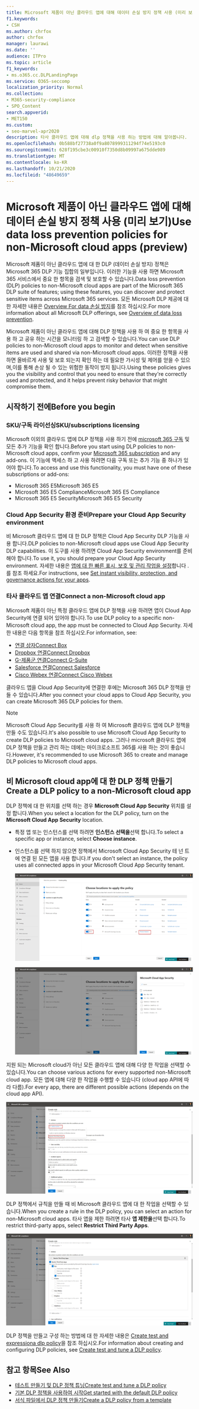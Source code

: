 ```yaml
---
title: Microsoft 제품이 아닌 클라우드 앱에 대해 데이터 손실 방지 정책 사용 (미리 보기)
f1.keywords:
- CSH
ms.author: chrfox
author: chrfox
manager: laurawi
ms.date: ''
audience: ITPro
ms.topic: article
f1_keywords:
- ms.o365.cc.DLPLandingPage
ms.service: O365-seccomp
localization_priority: Normal
ms.collection:
- M365-security-compliance
- SPO_Content
search.appverid:
- MET150
ms.custom:
- seo-marvel-apr2020
description: 타사 클라우드 앱에 대해 dlp 정책을 사용 하는 방법에 대해 알아봅니다.
ms.openlocfilehash: 0b588bf27738a0f9a8078999311294f74e5193c0
ms.sourcegitcommit: 628f195cbe3c00910f7350d8b09997a675dde989
ms.translationtype: MT
ms.contentlocale: ko-KR
ms.lasthandoff: 10/21/2020
ms.locfileid: "48649659"
---
```

# <a name="use-data-loss-prevention-policies-for-non-microsoft-cloud-apps-preview"></a><span data-ttu-id="f2766-103">Microsoft 제품이 아닌 클라우드 앱에 대해 데이터 손실 방지 정책 사용 (미리 보기)</span><span class="sxs-lookup"><span data-stu-id="f2766-103">Use data loss prevention policies for non-Microsoft cloud apps (preview)</span></span>

<span data-ttu-id="f2766-104">Microsoft 제품이 아닌 클라우드 앱에 대 한 DLP (데이터 손실 방지) 정책은 Microsoft 365 DLP 기능 집합의 일부입니다. 이러한 기능을 사용 하면 Microsoft 365 서비스에서 중요 한 항목을 검색 및 보호할 수 있습니다.</span><span class="sxs-lookup"><span data-stu-id="f2766-104">Data loss prevention (DLP) policies to non-Microsoft cloud apps are part of the Microsoft 365 DLP suite of features; using these features, you can discover and protect sensitive items across Microsoft 365 services.</span></span> <span data-ttu-id="f2766-105">모든 Microsoft DLP 제공에 대 한 자세한 내용은 [Overview For data 손실 방지](https://docs.microsoft.com/microsoft-365/compliance/data-loss-prevention-policies?view=o365-worldwide)를 참조 하십시오.</span><span class="sxs-lookup"><span data-stu-id="f2766-105">For more information about all Microsoft DLP offerings, see [Overview of data loss prevention](https://docs.microsoft.com/microsoft-365/compliance/data-loss-prevention-policies?view=o365-worldwide).</span></span>

<span data-ttu-id="f2766-106">Microsoft 제품이 아닌 클라우드 앱에 대해 DLP 정책을 사용 하 여 중요 한 항목을 사용 하 고 공유 하는 시간을 모니터링 하 고 검색할 수 있습니다.</span><span class="sxs-lookup"><span data-stu-id="f2766-106">You can use DLP policies to non-Microsoft cloud apps to monitor and detect when sensitive items are used and shared via non-Microsoft cloud apps.</span></span> <span data-ttu-id="f2766-107">이러한 정책을 사용 하면 올바르게 사용 및 보호 되는지 확인 하는 데 필요한 가시성 및 제어를 얻을 수 있으며,이를 통해 손상 될 수 있는 위험한 동작이 방지 됩니다.</span><span class="sxs-lookup"><span data-stu-id="f2766-107">Using these policies gives you the visibility and control that you need to ensure that they're correctly used and protected, and it helps prevent risky behavior that might compromise them.</span></span>

## <a name="before-you-begin"></a><span data-ttu-id="f2766-108">시작하기 전에</span><span class="sxs-lookup"><span data-stu-id="f2766-108">Before you begin</span></span>

### <a name="skusubscriptions-licensing"></a><span data-ttu-id="f2766-109">SKU/구독 라이선싱</span><span class="sxs-lookup"><span data-stu-id="f2766-109">SKU/subscriptions licensing</span></span>

<span data-ttu-id="f2766-110">Microsoft 이외의 클라우드 앱에 DLP 정책을 사용 하기 전에 [microsoft 365 구독](https://www.microsoft.com/microsoft-365/compare-microsoft-365-enterprise-plans?rtc=1) 및 모든 추가 기능을 확인 합니다.</span><span class="sxs-lookup"><span data-stu-id="f2766-110">Before you start using DLP policies to non-Microsoft cloud apps, confirm your [Microsoft 365 subscription](https://www.microsoft.com/microsoft-365/compare-microsoft-365-enterprise-plans?rtc=1) and any add-ons.</span></span> <span data-ttu-id="f2766-111">이 기능에 액세스 하 고 사용 하려면 다음 구독 또는 추가 기능 중 하나가 있어야 합니다.</span><span class="sxs-lookup"><span data-stu-id="f2766-111">To access and use this functionality, you must have one of these subscriptions or add-ons:</span></span>

- <span data-ttu-id="f2766-112">Microsoft 365 E5</span><span class="sxs-lookup"><span data-stu-id="f2766-112">Microsoft 365 E5</span></span>
- <span data-ttu-id="f2766-113">Microsoft 365 E5 Compliance</span><span class="sxs-lookup"><span data-stu-id="f2766-113">Microsoft 365 E5 Compliance</span></span>
- <span data-ttu-id="f2766-114">Microsoft 365 E5 Security</span><span class="sxs-lookup"><span data-stu-id="f2766-114">Microsoft 365 E5 Security</span></span>

### <a name="prepare-your-cloud-app-security-environment"></a><span data-ttu-id="f2766-115">Cloud App Security 환경 준비</span><span class="sxs-lookup"><span data-stu-id="f2766-115">Prepare your Cloud App Security environment</span></span>

<span data-ttu-id="f2766-116">비 Microsoft 클라우드 앱에 대 한 DLP 정책은 Cloud App Security DLP 기능을 사용 합니다.</span><span class="sxs-lookup"><span data-stu-id="f2766-116">DLP policies to non-Microsoft cloud apps use Cloud App Security DLP capabilities.</span></span> <span data-ttu-id="f2766-117">이 도구를 사용 하려면 Cloud App Security environment를 준비 해야 합니다.</span><span class="sxs-lookup"><span data-stu-id="f2766-117">To use it, you should prepare your Cloud App Security environment.</span></span> <span data-ttu-id="f2766-118">자세한 내용은 [앱에 대 한 빠른 표시, 보호 및 관리 작업을 설정](https://docs.microsoft.com/cloud-app-security/getting-started-with-cloud-app-security#step-1-set-instant-visibility-protection-and-governance-actions-for-your-apps)합니다 .를 참조 하세요.</span><span class="sxs-lookup"><span data-stu-id="f2766-118">For instructions, see [Set instant visibility, protection, and governance actions for your apps](https://docs.microsoft.com/cloud-app-security/getting-started-with-cloud-app-security#step-1-set-instant-visibility-protection-and-governance-actions-for-your-apps).</span></span>

### <a name="connect-a-non-microsoft-cloud-app"></a><span data-ttu-id="f2766-119">타사 클라우드 앱 연결</span><span class="sxs-lookup"><span data-stu-id="f2766-119">Connect a non-Microsoft cloud app</span></span>

<span data-ttu-id="f2766-120">Microsoft 제품이 아닌 특정 클라우드 앱에 DLP 정책을 사용 하려면 앱이 Cloud App Security에 연결 되어 있어야 합니다.</span><span class="sxs-lookup"><span data-stu-id="f2766-120">To use DLP policy to a specific non-Microsoft cloud app, the app must be connected to Cloud App Security.</span></span> <span data-ttu-id="f2766-121">자세한 내용은 다음 항목을 참조 하십시오.</span><span class="sxs-lookup"><span data-stu-id="f2766-121">For information, see:</span></span>

- [<span data-ttu-id="f2766-122">연결 상자</span><span class="sxs-lookup"><span data-stu-id="f2766-122">Connect Box</span></span>](https://docs.microsoft.com/cloud-app-security/connect-box-to-microsoft-cloud-app-security)
- [<span data-ttu-id="f2766-123">Dropbox 연결</span><span class="sxs-lookup"><span data-stu-id="f2766-123">Connect Dropbox</span></span>](https://docs.microsoft.com/cloud-app-security/connect-dropbox-to-microsoft-cloud-app-security)
- [<span data-ttu-id="f2766-124">G-제품군 연결</span><span class="sxs-lookup"><span data-stu-id="f2766-124">Connect G-Suite</span></span>](https://docs.microsoft.com/cloud-app-security/connect-google-apps-to-microsoft-cloud-app-security)
- [<span data-ttu-id="f2766-125">Salesforce 연결</span><span class="sxs-lookup"><span data-stu-id="f2766-125">Connect Salesforce</span></span>](https://docs.microsoft.com/cloud-app-security/connect-salesforce-to-microsoft-cloud-app-security)
- [<span data-ttu-id="f2766-126">Cisco Webex 연결</span><span class="sxs-lookup"><span data-stu-id="f2766-126">Connect Cisco Webex</span></span>](https://docs.microsoft.com/cloud-app-security/connect-webex-to-microsoft-cloud-app-security)

<span data-ttu-id="f2766-127">클라우드 앱을 Cloud App Security에 연결한 후에는 Microsoft 365 DLP 정책을 만들 수 있습니다.</span><span class="sxs-lookup"><span data-stu-id="f2766-127">After you connect your cloud apps to Cloud App Security, you can create Microsoft 365 DLP policies for them.</span></span>

>[!NOTE]
><span data-ttu-id="f2766-128">Microsoft Cloud App Security를 사용 하 여 Microsoft 클라우드 앱에 DLP 정책을 만들 수도 있습니다.</span><span class="sxs-lookup"><span data-stu-id="f2766-128">It's also possible to use Microsoft Cloud App Security to create DLP policies to Microsoft cloud apps.</span></span> <span data-ttu-id="f2766-129">그러나 microsoft 클라우드 앱에 DLP 정책을 만들고 관리 하는 데에는 마이크로소프트 365를 사용 하는 것이 좋습니다.</span><span class="sxs-lookup"><span data-stu-id="f2766-129">However, it's recommended to use Microsoft 365 to create and manage DLP policies to Microsoft cloud apps.</span></span>

## <a name="create-a-dlp-policy-to-a-non-microsoft-cloud-app"></a><span data-ttu-id="f2766-130">비 Microsoft cloud app에 대 한 DLP 정책 만들기</span><span class="sxs-lookup"><span data-stu-id="f2766-130">Create a DLP policy to a non-Microsoft cloud app</span></span>

<span data-ttu-id="f2766-131">DLP 정책에 대 한 위치를 선택 하는 경우 **Microsoft Cloud App Security** 위치를 설정 합니다.</span><span class="sxs-lookup"><span data-stu-id="f2766-131">When you select a location for the DLP policy, turn on the **Microsoft Cloud App Security** location.</span></span>

- <span data-ttu-id="f2766-132">특정 앱 또는 인스턴스를 선택 하려면 **인스턴스 선택을**선택 합니다.</span><span class="sxs-lookup"><span data-stu-id="f2766-132">To select a specific app or instance, select **Choose instance**.</span></span>
- <span data-ttu-id="f2766-133">인스턴스를 선택 하지 않으면 정책에서 Microsoft Cloud App Security 테 넌 트에 연결 된 모든 앱을 사용 합니다.</span><span class="sxs-lookup"><span data-stu-id="f2766-133">If you don't select an instance, the policy uses all connected apps in your Microsoft Cloud App Security tenant.</span></span>

   ![정책을 적용할 위치](../media/1-dlp-non-microsoft-cloud-app-choose-instance.png)

   ![박스 및 Box-General](../media/2-dlp-non-microsoft-cloud-app-box.png)

<span data-ttu-id="f2766-136">지원 되는 Microsoft cloud가 아닌 모든 클라우드 앱에 대해 다양 한 작업을 선택할 수 있습니다.</span><span class="sxs-lookup"><span data-stu-id="f2766-136">You can choose various actions for every supported non-Microsoft cloud app.</span></span> <span data-ttu-id="f2766-137">모든 앱에 대해 다양 한 작업을 수행할 수 있습니다 (cloud app API에 따라 다름).</span><span class="sxs-lookup"><span data-stu-id="f2766-137">For every app, there are different possible actions (depends on the cloud app API).</span></span>

![규칙 만들기](../media/3-dlp-non-microsoft-cloud-app-create-rule.png)

<span data-ttu-id="f2766-139">DLP 정책에서 규칙을 만들 때 비 Microsoft 클라우드 앱에 대 한 작업을 선택할 수 있습니다.</span><span class="sxs-lookup"><span data-stu-id="f2766-139">When you create a rule in the DLP policy, you can select an action for non-Microsoft cloud apps.</span></span> <span data-ttu-id="f2766-140">타사 앱을 제한 하려면 타사 **앱 제한을**선택 합니다.</span><span class="sxs-lookup"><span data-stu-id="f2766-140">To restrict third-party apps, select **Restrict Third Party Apps**.</span></span>

![타사 앱 제한](../media/4-dlp-non-microsoft-cloud-app-restrict-third-party-apps.png)

<span data-ttu-id="f2766-142">DLP 정책을 만들고 구성 하는 방법에 대 한 자세한 내용은 [Create test and expressiona dlp policy](https://docs.microsoft.com/microsoft-365/compliance/create-test-tune-dlp-policy?view=o365-worldwide)을 참조 하십시오.</span><span class="sxs-lookup"><span data-stu-id="f2766-142">For information about creating and configuring DLP policies, see [Create test and tune a DLP policy](https://docs.microsoft.com/microsoft-365/compliance/create-test-tune-dlp-policy?view=o365-worldwide).</span></span>

## <a name="see-also"></a><span data-ttu-id="f2766-143">참고 항목</span><span class="sxs-lookup"><span data-stu-id="f2766-143">See Also</span></span>

- [<span data-ttu-id="f2766-144">테스트 만들기 및 DLP 정책 튜닝</span><span class="sxs-lookup"><span data-stu-id="f2766-144">Create test and tune a DLP policy</span></span>](https://docs.microsoft.com/microsoft-365/compliance/create-test-tune-dlp-policy?view=o365-worldwide)
- [<span data-ttu-id="f2766-145">기본 DLP 정책을 사용하여 시작</span><span class="sxs-lookup"><span data-stu-id="f2766-145">Get started with the default DLP policy</span></span>](https://docs.microsoft.com/microsoft-365/compliance/get-started-with-the-default-dlp-policy?view=o365-worldwide)
- [<span data-ttu-id="f2766-146">서식 파일에서 DLP 정책 만들기</span><span class="sxs-lookup"><span data-stu-id="f2766-146">Create a DLP policy from a template</span></span>](https://docs.microsoft.com/microsoft-365/compliance/create-a-dlp-policy-from-a-template?view=o365-worldwide)
